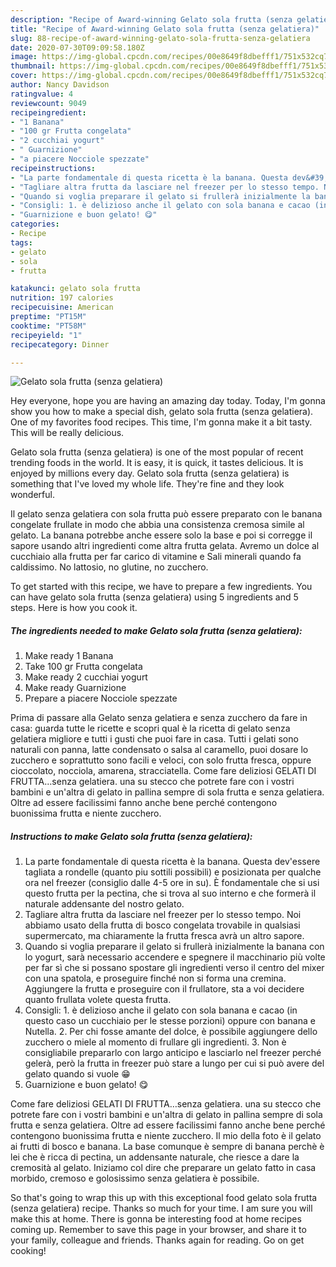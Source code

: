 ```yaml
---
description: "Recipe of Award-winning Gelato sola frutta (senza gelatiera)"
title: "Recipe of Award-winning Gelato sola frutta (senza gelatiera)"
slug: 88-recipe-of-award-winning-gelato-sola-frutta-senza-gelatiera
date: 2020-07-30T09:09:58.180Z
image: https://img-global.cpcdn.com/recipes/00e8649f8dbefff1/751x532cq70/gelato-sola-frutta-senza-gelatiera-recipe-main-photo.jpg
thumbnail: https://img-global.cpcdn.com/recipes/00e8649f8dbefff1/751x532cq70/gelato-sola-frutta-senza-gelatiera-recipe-main-photo.jpg
cover: https://img-global.cpcdn.com/recipes/00e8649f8dbefff1/751x532cq70/gelato-sola-frutta-senza-gelatiera-recipe-main-photo.jpg
author: Nancy Davidson
ratingvalue: 4
reviewcount: 9049
recipeingredient:
- "1 Banana"
- "100 gr Frutta congelata"
- "2 cucchiai yogurt"
- " Guarnizione"
- "a piacere Nocciole spezzate"
recipeinstructions:
- "La parte fondamentale di questa ricetta è la banana. Questa dev&#39;essere tagliata a rondelle (quanto piu sottili possibili) e posizionata per qualche ora nel freezer (consiglio dalle 4-5 ore in su). È fondamentale che si usi questo frutta per la pectina, che si trova al suo interno e che formerà il naturale addensante del nostro gelato."
- "Tagliare altra frutta da lasciare nel freezer per lo stesso tempo. Noi abbiamo usato della frutta di bosco congelata trovabile in qualsiasi supermercato, ma chiaramente la frutta fresca avrà un altro sapore."
- "Quando si voglia preparare il gelato si frullerà inizialmente la banana con lo yogurt, sarà necessario accendere e spegnere il macchinario più volte per far sì che si possano spostare gli ingredienti verso il centro del mixer con una spatola, e proseguire finché non si forma una cremina. Aggiungere la frutta e proseguire con il frullatore, sta a voi decidere quanto frullata volete questa frutta."
- "Consigli: 1. è delizioso anche il gelato con sola banana e cacao (in questo caso un cucchiaio per le stesse porzioni) oppure con banana e Nutella. 2. Per chi fosse amante del dolce, è possibile aggiungere dello zucchero o miele al momento di frullare gli ingredienti. 3. Non è consigliabile prepararlo con largo anticipo e lasciarlo nel freezer perché gelerà, però la frutta in freezer può stare a lungo per cui si può avere del gelato quando si vuole 😁"
- "Guarnizione e buon gelato! 😋"
categories:
- Recipe
tags:
- gelato
- sola
- frutta

katakunci: gelato sola frutta 
nutrition: 197 calories
recipecuisine: American
preptime: "PT15M"
cooktime: "PT58M"
recipeyield: "1"
recipecategory: Dinner

---
```



![Gelato sola frutta (senza gelatiera)](https://img-global.cpcdn.com/recipes/00e8649f8dbefff1/751x532cq70/gelato-sola-frutta-senza-gelatiera-recipe-main-photo.jpg)

Hey everyone, hope you are having an amazing day today. Today, I'm gonna show you how to make a special dish, gelato sola frutta (senza gelatiera). One of my favorites food recipes. This time, I'm gonna make it a bit tasty. This will be really delicious.

Gelato sola frutta (senza gelatiera) is one of the most popular of recent trending foods in the world. It is easy, it is quick, it tastes delicious. It is enjoyed by millions every day. Gelato sola frutta (senza gelatiera) is something that I've loved my whole life. They're fine and they look wonderful.

Il gelato senza gelatiera con sola frutta può essere preparato con le banana congelate frullate in modo che abbia una consistenza cremosa simile al gelato. La banana potrebbe anche essere solo la base e poi si corregge il sapore usando altri ingredienti come altra frutta gelata. Avremo un dolce al cucchiaio alla frutta per far carico di vitamine e Sali minerali quando fa caldissimo. No lattosio, no glutine, no zucchero.


To get started with this recipe, we have to prepare a few ingredients. You can have gelato sola frutta (senza gelatiera) using 5 ingredients and 5 steps. Here is how you cook it.

<!--inarticleads1-->

##### The ingredients needed to make Gelato sola frutta (senza gelatiera):

1. Make ready 1 Banana
1. Take 100 gr Frutta congelata
1. Make ready 2 cucchiai yogurt
1. Make ready  Guarnizione
1. Prepare a piacere Nocciole spezzate


Prima di passare alla Gelato senza gelatiera e senza zucchero da fare in casa: guarda tutte le ricette e scopri qual è la ricetta di gelato senza gelatiera migliore e tutti i gusti che puoi fare in casa. Tutti i gelati sono naturali con panna, latte condensato o salsa al caramello, puoi dosare lo zucchero e soprattutto sono facili e veloci, con solo frutta fresca, oppure cioccolato, nocciola, amarena, stracciatella. Come fare deliziosi GELATI DI FRUTTA…senza gelatiera. una su stecco che potrete fare con i vostri bambini e un&#39;altra di gelato in pallina sempre di sola frutta e senza gelatiera. Oltre ad essere facilissimi fanno anche bene perché contengono buonissima frutta e niente zucchero. 

<!--inarticleads2-->

##### Instructions to make Gelato sola frutta (senza gelatiera):

1. La parte fondamentale di questa ricetta è la banana. Questa dev&#39;essere tagliata a rondelle (quanto piu sottili possibili) e posizionata per qualche ora nel freezer (consiglio dalle 4-5 ore in su). È fondamentale che si usi questo frutta per la pectina, che si trova al suo interno e che formerà il naturale addensante del nostro gelato.
1. Tagliare altra frutta da lasciare nel freezer per lo stesso tempo. Noi abbiamo usato della frutta di bosco congelata trovabile in qualsiasi supermercato, ma chiaramente la frutta fresca avrà un altro sapore.
1. Quando si voglia preparare il gelato si frullerà inizialmente la banana con lo yogurt, sarà necessario accendere e spegnere il macchinario più volte per far sì che si possano spostare gli ingredienti verso il centro del mixer con una spatola, e proseguire finché non si forma una cremina. Aggiungere la frutta e proseguire con il frullatore, sta a voi decidere quanto frullata volete questa frutta.
1. Consigli: 1. è delizioso anche il gelato con sola banana e cacao (in questo caso un cucchiaio per le stesse porzioni) oppure con banana e Nutella. 2. Per chi fosse amante del dolce, è possibile aggiungere dello zucchero o miele al momento di frullare gli ingredienti. 3. Non è consigliabile prepararlo con largo anticipo e lasciarlo nel freezer perché gelerà, però la frutta in freezer può stare a lungo per cui si può avere del gelato quando si vuole 😁
1. Guarnizione e buon gelato! 😋


Come fare deliziosi GELATI DI FRUTTA…senza gelatiera. una su stecco che potrete fare con i vostri bambini e un&#39;altra di gelato in pallina sempre di sola frutta e senza gelatiera. Oltre ad essere facilissimi fanno anche bene perché contengono buonissima frutta e niente zucchero. Il mio della foto è il gelato ai frutti di bosco e banana. La base comunque è sempre di banana perchè è lei che è ricca di pectina, un addensante naturale, che riesce a dare la cremosità al gelato. Iniziamo col dire che preparare un gelato fatto in casa morbido, cremoso e golosissimo senza gelatiera è possibile. 

So that's going to wrap this up with this exceptional food gelato sola frutta (senza gelatiera) recipe. Thanks so much for your time. I am sure you will make this at home. There is gonna be interesting food at home recipes coming up. Remember to save this page in your browser, and share it to your family, colleague and friends. Thanks again for reading. Go on get cooking!
